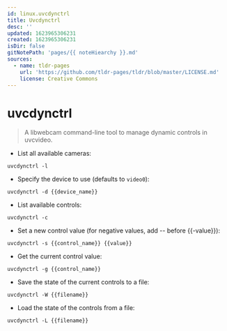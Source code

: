 ```yaml
---
id: linux.uvcdynctrl
title: Uvcdynctrl
desc: ''
updated: 1623965306231
created: 1623965306231
isDir: false
gitNotePath: 'pages/{{ noteHiearchy }}.md'
sources:
  - name: tldr-pages
    url: 'https://github.com/tldr-pages/tldr/blob/master/LICENSE.md'
    license: Creative Commons
---
```

# uvcdynctrl

> A libwebcam command-line tool to manage dynamic controls in uvcvideo.

- List all available cameras:

`uvcdynctrl -l`

- Specify the device to use (defaults to `video0`):

`uvcdynctrl -d {{device_name}}`

- List available controls:

`uvcdynctrl -c`

- Set a new control value (for negative values, add -- before {{-value}}):

`uvcdynctrl -s {{control_name}} {{value}}`

- Get the current control value:

`uvcdynctrl -g {{control_name}}`

- Save the state of the current controls to a file:

`uvcdynctrl -W {{filename}}`

- Load the state of the controls from a file:

`uvcdynctrl -L {{filename}}`

